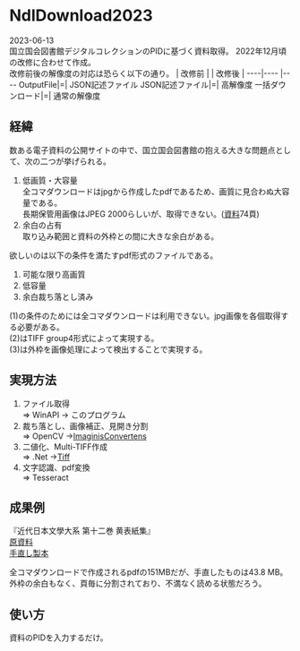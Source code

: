 # NdlDownload2023

2023-06-13  
国立国会図書館デジタルコレクションのPIDに基づく資料取得。
2022年12月頃の改修に合わせて作成。  
改修前後の解像度の対応は恐らく以下の通り。
| 改修前 | | 改修後 |
----|---- |---- 
OutputFile|=| JSON記述ファイル
JSON記述ファイル|=| 高解像度
一括ダウンロード|=| 通常の解像度

## 経緯
数ある電子資料の公開サイトの中で、国立国会図書館の抱える大きな問題点として、次の二つが挙げられる。  
1. 低画質・大容量  
全コマダウンロードはjpgから作成したpdfであるため、画質に見合わぬ大容量である。  
長期保管用画像はJPEG 2000らしいが、取得できない。([資料](https://www.ndl.go.jp/jp/library/training/remote/pdf/siryo_remote_digi_basic_2019.pdf)74頁)  
2. 余白の占有  
取り込み範囲と資料の外枠との間に大きな余白がある。

欲しいのは以下の条件を満たすpdf形式のファイルである。
1. 可能な限り高画質
2. 低容量
3. 余白裁ち落とし済み

(1)の条件のためには全コマダウンロードは利用できない。jpg画像を各個取得する必要がある。  
(2)はTIFF group4形式によって実現する。  
(3)は外枠を画像処理によって検出することで実現する。

## 実現方法
1. ファイル取得  
⇒ WinAPI → このプログラム
2. 裁ち落とし、画像補正、見開き分割  
⇒ OpenCV →[ImaginisConvertens](https://github.com/BithreenGirlen/ImaginisConvertens)
3. 二値化、Multi-TIFF作成  
⇒ .Net →[Tiff](https://github.com/BithreenGirlen/Tiff)
4. 文字認識、pdf変換  
⇒ Tesseract

## 成果例
『近代日本文學大系 第十二巻 黄表紙集』  
[原資料](https://dl.ndl.go.jp/pid/1883416)  
[手直し製本](https://cloud.mail.ru/public/bCEY/irWJWE9nS)

全コマダウンロードで作成されるpdfの151MBだが、手直したものは43.8 MB。  
外枠の余白もなく、頁毎に分割されており、不満なく読める状態だろう。

## 使い方

資料のPIDを入力するだけ。
